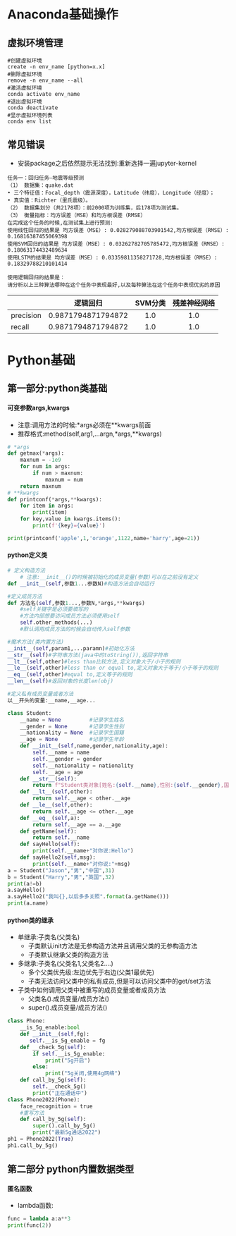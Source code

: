 #  Anaconda基础操作

## 虚拟环境管理

```conda
#创建虚拟环境
create -n env_name [python=x.x]
#删除虚拟环境
remove -n env_name --all
#激活虚拟环境
conda activate env_name
#退出虚拟环境
conda deactivate
#显示虚拟环境列表
conda env list
```

##  常见错误

- 安装package之后依然提示无法找到:重新选择一遍jupyter-kernel

```conda
任务一：回归任务—地震等级预测
（1） 数据集：quake.dat
• 三个特征值：Focal_depth（震源深度），Latitude（纬度），Longitude（经度）；
• 真实值：Richter（里氏震级）。
（2） 数据集划分（共2178项）：前2000项为训练集，后178项为测试集。
（3） 衡量指标：均方误差（MSE）和均方根误差（RMSE）
在完成这个任务的时候,在测试集上进行预测:
使用线性回归的结果是 均方误差（MSE）: 0.028279088703901542,均方根误差（RMSE）: 0.16816387455069398
使用SVM回归的结果是 均方误差（MSE）: 0.03262782705785472,均方根误差（RMSE）: 0.18063174432489634
使用LSTM的结果是 均方误差（MSE）: 0.03359811358271728,均方根误差（RMSE）: 0.18329788210101414

使用逻辑回归的结果是：
请分析以上三种算法哪种在这个任务中表现最好,以及每种算法在这个任务中表现优劣的原因
```

|           |      逻辑回归      | SVM分类 | 残差神经网络 |
| --------- | :----------------: | :-----: | :----------: |
| precision | 0.9871794871794872 |   1.0   |     1.0      |
| recall    | 0.9871794871794872 |   1.0   |     1.0      |



# Python基础

## 第一部分:python类基础

#### 可变参数args,kwargs

- 注意:调用方法的时候:*args必须在**kwargs前面
- 推荐格式:method(self,arg1,...argn,*args,**kwargs)

```python
# *args
def getmax(*args):
	maxnum = -1e9
	for num in args:
		if num > maxnum:
			maxnum = num
	return maxnum
# **kwargs
def printconf(*args,**kwargs):
	for item in args:
		print(item)
	for key,value in kwargs.items():
		print(f'{key}={value}')

print(printconf('apple',1,'orange',1122,name='harry',age=21))
```

#### python定义类

```python
# 定义构造方法
	# 注意:__init__()的时候被初始化的成员变量(参数)可以在之前没有定义
def __init__(self,参数1...参数N)#构造方法会自动运行

#定义成员方法
def 方法名(self,参数1...,参数N,*args,**kwargs)
	#self关键字是必须要填写的
    #方法内部想要访问成员方法必须使用self
    self.other_methods(...)
    #默认调用成员方法的时候会自动传入self参数

#魔术方法(类内置方法)
__init__(self,param1,...paramn)#初始化方法
__str__(self)#字符串方法(java中的toString()),返回字符串
__lt__(self,other)#less than比较方法,定义对象大于/小于的规则
__le__(self,other)#less than or equal to,定义对象大于等于/小于等于的规则
__eq__(self,other)#equal to,定义等于的规则
__len__(self)#返回对象的长度len(obj)

#定义私有成员变量或者方法
以__开头的变量:__name,__age...
```

```python
class Student:
    __name = None         #记录学生姓名
    __gender = None       #记录学生性别
    __nationality = None  #记录学生国籍
    __age = None          #记录学生年龄
    def __init__(self,name,gender,nationality,age):
        self.__name = name
        self.__gender = gender
        self.__nationality = nationality
        self.__age = age
    def __str__(self):
        return f"Student类对象[姓名:{self.__name},性别:{self.__gender},国籍:{self.__nationality},年龄:{self.__age}]"
    def __lt__(self,other):
        return self.__age < other.__age
    def __le__(self,other):
        return self.__age <= other.__age
    def __eq__(self,a):
        return self.__age == a.__age
    def getName(self):
        return self.__name
    def sayHello(self):
        print(self.__name+"对你说:Hello")
    def sayHello2(self,msg):
        print(self.__name+"对你说:"+msg)
a = Student("Jason","男","中国",31)
b = Student("Harry","男","英国",32)
print(a!=b)
a.sayHello()
a.sayHello2("我叫{},以后多多关照".format(a.getName()))
print(a.name)
```

#### python类的继承

- 单继承:子类名(父类名)
  - 子类默认init方法是无参构造方法并且调用父类的无参构造方法
  - 子类默认继承父类的构造方法
- 多继承:子类名(父类名1,父类名2....)
  - 多个父类优先级:左边优先于右边(父类1最优先)
  - 子类无法访问父类中的私有成员,但是可以访问父类中的get/set方法
- 子类中如何调用父类中被重写的成员变量或者成员方法
  - 父类名().成员变量/成员方法()
  - super().成员变量/成员方法()

```python
class Phone:
    __is_5g_enable:bool
    def __init__(self,fg):
       self.__is_5g_enable = fg
    def __check_5g(self):
        if self.__is_5g_enable:
            print("5g开启")
        else:
            print("5g关闭,使用4g网络")
    def call_by_5g(self):
        self.__check_5g()
        print("正在通话中")
class Phone2022(Phone):
    face_recognition = true
    #重写方法
    def call_by_5g(self):
        super().call_by_5g()
        print("最新5g通话2022")
ph1 = Phone2022(True)
ph1.call_by_5g()
```



## 第二部分 python内置数据类型

#### 匿名函数

- lambda函数:

```python
func = lambda a:a**3
print(func(2))
```



